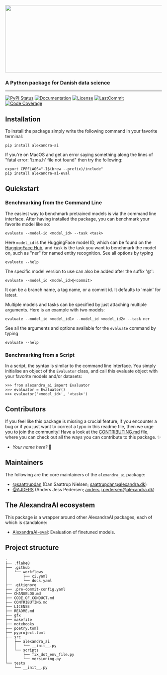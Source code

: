 <div align='center'>
 <img src="https://raw.githubusercontent.com/alexandrainst/AlexandraAI/docs/add-logo/gfx/alexandra-ai-logo-white.svg" width="517" height="217">
</div>

### A Python package for Danish data science

______________________________________________________________________
[![PyPI Status](https://badge.fury.io/py/alexandra_ai.svg)](https://pypi.org/project/alexandra_ai/)
[![Documentation](https://img.shields.io/badge/docs-passing-green)](https://alexandrainst.github.io/AlexandraAI/alexandra_ai.html)
[![License](https://img.shields.io/github/license/alexandrainst/AlexandraAI)](https://github.com/alexandrainst/AlexandraAI/blob/main/LICENSE)
[![LastCommit](https://img.shields.io/github/last-commit/alexandrainst/AlexandraAI)](https://github.com/alexandrainst/AlexandraAI/commits/main)
[![Code Coverage](https://img.shields.io/badge/Coverage-100%25-brightgreen.svg)](https://github.com/alexandrainst/AlexandraAI/tree/main/tests)

## Installation

To install the package simply write the following command in your favorite terminal:

```
pip install alexandra-ai
```

If you're on MacOS and get an error saying something along the lines of "fatal error:
'lzma.h' file not found" then try the following:

```
export CPPFLAGS="-I$(brew --prefix)/include"
pip install alexandra-ai-eval
```

## Quickstart

### Benchmarking from the Command Line

The easiest way to benchmark pretrained models is via the command line interface. After
having installed the package, you can benchmark your favorite model like so:

```
evaluate --model-id <model_id> --task <task>
```

Here `model_id` is the HuggingFace model ID, which can be found on the [HuggingFace
Hub](https://huggingface.co/models), and `task` is the task you want to benchmark the
model on, such as "ner" for named entity recognition. See all options by typing

```
evaluate --help
```

The specific model version to use can also be added after the suffix '@':

```
evaluate --model_id <model_id>@<commit>
```

It can be a branch name, a tag name, or a commit id. It defaults to 'main' for latest.

Multiple models and tasks can be specified by just attaching multiple arguments. Here
is an example with two models:

```
evaluate --model_id <model_id1> --model_id <model_id2> --task ner
```

See all the arguments and options available for the `evaluate` command by typing

```
evaluate --help
```

### Benchmarking from a Script

In a script, the syntax is similar to the command line interface. You simply initialise
an object of the `Evaluator` class, and call this evaluate object with your favorite
models and/or datasets:

```
>>> from alexandra_ai import Evaluator
>>> evaluator = Evaluator()
>>> evaluator('<model_id>', '<task>')
```

## Contributors

If you feel like this package is missing a crucial feature, if you encounter a bug or
if you just want to correct a typo in this readme file, then we urge you to join the
community! Have a look at the [CONTRIBUTING.md](./CONTRIBUTING.md) file, where you can
check out all the ways you can contribute to this package. :sparkles:

- _Your name here?_ :tada:

## Maintainers

The following are the core maintainers of the `alexandra_ai` package:

- [@saattrupdan](https://github.com/saattrupdan) (Dan Saattrup Nielsen; saattrupdan@alexandra.dk)
- [@AJDERS](https://github.com/AJDERS) (Anders Jess Pedersen; anders.j.pedersen@alexandra.dk)

## The AlexandraAI ecosystem

This package is a wrapper around other AlexandraAI packages, each of which is standalone:

- [AlexandraAI-eval](https://github.com/alexandrainst/AlexandraAI-eval): Evaluation of finetuned models.

## Project structure

```
.
├── .flake8
├── .github
│   └── workflows
│       ├── ci.yaml
│       └── docs.yaml
├── .gitignore
├── .pre-commit-config.yaml
├── CHANGELOG.md
├── CODE_OF_CONDUCT.md
├── CONTRIBUTING.md
├── LICENSE
├── README.md
├── gfx
├── makefile
├── notebooks
├── poetry.toml
├── pyproject.toml
├── src
│   ├── alexandra_ai
│   │   └── __init__.py
│   └── scripts
│       ├── fix_dot_env_file.py
│       └── versioning.py
└── tests
    └── __init__.py
```
